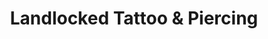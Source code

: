 ---
title: "Landlocked Tattoo & Piercing"
url: /kansas-city/landlocked-tattoo-and-piercing/
shop: tattoo
---